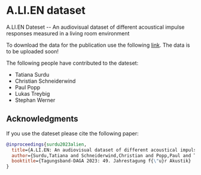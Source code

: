 # A.LI.EN dataset
A.LI.EN Dateset --  An audiovisual dataset of different acoustical impulse responses measured in a living room environment

To download the data for the publication use the following [link](https://ftp.tu-ilmenau.de/hpc-private/ei/emt/a_li_en/).
The data is to be uploaded soon!

The following people have contributed to the dateset:

* Tatiana Surdu
* Christian Schneiderwind
* Paul Popp
* Lukas Treybig
* Stephan Werner

## Acknowledgments
If you use the dateset please cite the following paper:

```bibtex
@inproceedings{surdu2023alien,
  title={A.LI.EN: An audiovisual dataset of different acoustical impulse responses measured in a living room environment},
  author={Surdu,Tatiana and Schneiderwind,Christian and Popp,Paul and Treybig,Lukas and Werner, Stephan},
  booktitle={Tagungsband-DAGA 2023: 49. Jahrestagung f{\"u}r Akustik}
}
```

    
